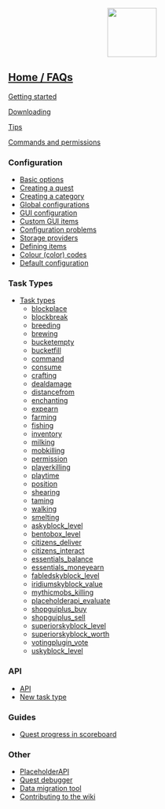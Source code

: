 <p align="center">
<img src="https://leonardobishop.com/~/artwork/questcompass2-256.png" width="100" height="100"><br>
</p>

## [Home / FAQs](https://github.com/LMBishop/Quests/wiki)

[Getting started](Getting-started)

[Downloading](download)

[Tips](Tips)

[Commands and permissions](Commands-and-permissions)
### **Configuration**
* [Basic options](Basic-options)
* [Creating a quest](Creating-a-quest)
* [Creating a category](Creating-a-category)
* [Global configurations](Global-Configurations)
* [GUI configuration](GUI-configuration)
* [Custom GUI items](Custom-GUI-items)
* [Configuration problems](Configuration-problems)
* [Storage providers](Storage-providers)
* [Defining items](Defining-items)
* [Colour (color) codes](Colour-codes)
* [Default configuration](Default-configuration)

### **Task Types**

* [Task types](Task-types)
    * [blockplace](blockplace-(task-type)) 
    * [blockbreak](blockbreak-(task-type)) 
    * [breeding](breeding-(task-type)) 
    * [brewing](brewing-(task-type)) 
    * [bucketempty](bucketempty-(task-type)) 
    * [bucketfill](bucketfill-(task-type)) 
    * [command](command-(task-type)) 
    * [consume](consume-(task-type)) 
    * [crafting](crafting-(task-type)) 
    * [dealdamage](dealdamage-(task-type)) 
    * [distancefrom](distancefrom-(task-type)) 
    * [enchanting](enchanting-(task-type)) 
    * [expearn](expearn-(task-type)) 
    * [farming](farming-(task-type)) 
    * [fishing](fishing-(task-type)) 
    * [inventory](inventory-(task-type)) 
    * [milking](milking-(task-type)) 
    * [mobkilling](mobkilling-(task-type)) 
    * [permission](permission-(task-type)) 
    * [playerkilling](playerkilling-(task-type)) 
    * [playtime](playtime-(task-type)) 
    * [position](position-(task-type)) 
    * [shearing](shearing-(task-type)) 
    * [taming](taming-(task-type)) 
    * [walking](walking-(task-type)) 
    * [smelting](smelting-(task-type)) 
    * [askyblock_level](askyblock_level-(task-type)) 
    * [bentobox_level](bentobox_level-(task-type))
    * [citizens_deliver](citizens_deliver-(task-type)) 
    * [citizens_interact](citizens_interact-(task-type)) 
    * [essentials_balance](essentials_balance-(task-type)) 
    * [essentials_moneyearn](essentials_moneyearn-(task-type)) 
    * [fabledskyblock_level](fabledskyblock_level-(task-type))
    * [iridiumskyblock_value](iridiumskyblock_value-(task-type)) 
    * [mythicmobs_killing](mythicmobs_killing-(task-type))
    * [placeholderapi_evaluate](placeholderapi_evaluate-(task-type)) 
    * [shopguiplus_buy](shopguiplus_buy-(task-type)) 
    * [shopguiplus_sell](shopguiplus_sell-(task-type)) 
    * [superiorskyblock_level](superiorskyblock_level-(task-type)) 
    * [superiorskyblock_worth](superiorskyblock_worth-(task-type)) 
    * [votingplugin_vote](votingplugin_vote-(task-type)) 
    * [uskyblock_level](uskyblock_level-(task-type)) 

### **API**

* [API](API)
* [New task type](New-task-type)

### **Guides**

* [Quest progress in scoreboard](Quest-progress-in-scoreboard)

### **Other**

* [PlaceholderAPI](PlaceholderAPI)
* [Quest debugger](Quest-debugger)
* [Data migration tool](Data-migration-tool)
* [Contributing to the wiki](Contributing-to-the-wiki)